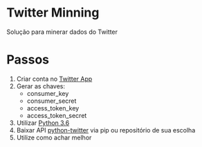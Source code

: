 # Twitter Minning
Solução para minerar dados do Twitter
# Passos
1. Criar conta no [Twitter App](https://apps.twitter.com)
2. Gerar as chaves:
    * consumer_key
    * consumer_secret
    * access_token_key
    * access_token_secret
3. Utilizar [Python 3.6](https://www.python.org)
4. Baixar API [python-twitter](https://github.com/bear/python-twitter) via pip ou repositório de sua escolha
5. Utilize como achar melhor

